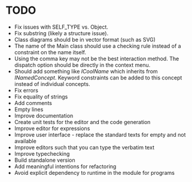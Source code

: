 # TODO

- Fix issues with SELF_TYPE vs. Object.
- Fix substring (likely a structure issue).
- Class diagrams should be in vector format (such as SVG)
- The name of the Main class should use a checking rule instead of a constraint on the name itself.
- Using the comma key may not be the best interaction method.
  The dispatch option should be directly in the context menu. 
- Should add something like _ICoolName_ which inherits from _INamedConcept_.
  Keyword constraints can be added to this concept instead of individual concepts. 
- Fix errors
- Fix equality of strings
- Add comments
- Empty lines
- Improve documentation
- Create unit tests for the editor and the code generation
- Improve editor for expressions
- Improve user interface - replace the standard texts for empty and not available
- Improve editors such that you can type the verbatim text
- Improve typechecking
- Build standalone version
- Add meaningful intentions for refactoring
- Avoid explicit dependency to runtime in the module for programs
